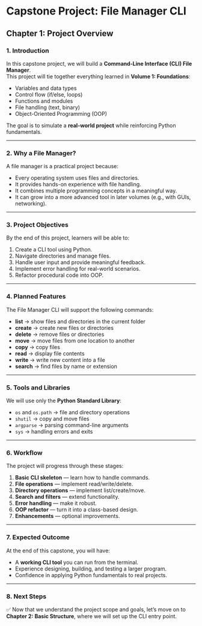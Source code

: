# Capstone Project: File Manager CLI
## Chapter 1: Project Overview

### 1. Introduction
In this capstone project, we will build a **Command-Line Interface (CLI) File Manager**.  
This project will tie together everything learned in **Volume 1: Foundations**:  
- Variables and data types  
- Control flow (if/else, loops)  
- Functions and modules  
- File handling (text, binary)  
- Object-Oriented Programming (OOP)  

The goal is to simulate a **real-world project** while reinforcing Python fundamentals.

---

### 2. Why a File Manager?
A file manager is a practical project because:
- Every operating system uses files and directories.  
- It provides hands-on experience with file handling.  
- It combines multiple programming concepts in a meaningful way.  
- It can grow into a more advanced tool in later volumes (e.g., with GUIs, networking).  

---

### 3. Project Objectives
By the end of this project, learners will be able to:
1. Create a CLI tool using Python.  
2. Navigate directories and manage files.  
3. Handle user input and provide meaningful feedback.  
4. Implement error handling for real-world scenarios.  
5. Refactor procedural code into OOP.  

---

### 4. Planned Features
The File Manager CLI will support the following commands:
- **list** → show files and directories in the current folder  
- **create** → create new files or directories  
- **delete** → remove files or directories  
- **move** → move files from one location to another  
- **copy** → copy files  
- **read** → display file contents  
- **write** → write new content into a file  
- **search** → find files by name or extension  

---

### 5. Tools and Libraries
We will use only the **Python Standard Library**:
- `os` and `os.path` → file and directory operations  
- `shutil` → copy and move files  
- `argparse` → parsing command-line arguments  
- `sys` → handling errors and exits  

---

### 6. Workflow
The project will progress through these stages:
1. **Basic CLI skeleton** — learn how to handle commands.  
2. **File operations** — implement read/write/delete.  
3. **Directory operations** — implement list/create/move.  
4. **Search and filters** — extend functionality.  
5. **Error handling** — make it robust.  
6. **OOP refactor** — turn it into a class-based design.  
7. **Enhancements** — optional improvements.  

---

### 7. Expected Outcome
At the end of this capstone, you will have:
- A **working CLI tool** you can run from the terminal.  
- Experience designing, building, and testing a larger program.  
- Confidence in applying Python fundamentals to real projects.  

---

### 8. Next Steps
✅ Now that we understand the project scope and goals, let’s move on to **Chapter 2: Basic Structure**, where we will set up the CLI entry point.
